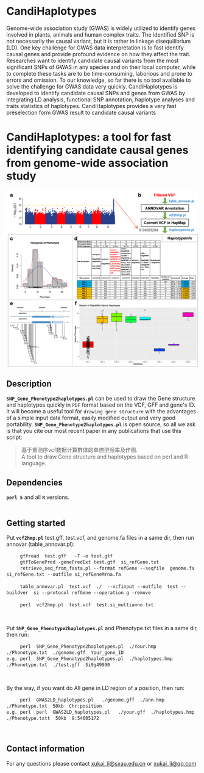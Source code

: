 # CandiHaplotypes
Genome-wide association study (GWAS) is widely utilized to identify genes involved in plants, animals and human complex traits. The identified SNP is not necessarily the causal variant, but it is rather in linkage disequilibrium (LD). One key challenge for GWAS data interpretation is to fast identify causal genes and provide profound evidence on how they affect the trait. Researches want to identify candidate causal variants from the most significant SNPs of GWAS in any species and on their local computer, while to complete these tasks are to be time-consuming, laborious and prone to errors and omission. To our knowledge, so far there is no tool available to solve the challenge for GWAS data very quickly. CandiHaplotypes is developed to identify candidate causal SNPs and genes from GWAS by integrating LD analysis, functional SNP annotation, haplotype analyses and traits statistics of haplotypes. CandiHaplotypes provides a very fast preselection form GWAS result to candidate causal variants

# CandiHaplotypes: a tool for fast identifying candidate causal genes from genome-wide association study
![+](CandiHaplotypes.png)

## Description
__`SNP_Gene_Phenotype2haplotypes.pl`__ can be used to draw the Gene structure and haplotypes quickly in `PDF` format based on the VCF, GFF and gene's ID. It will become a useful tool for `drawing gene structure` with the advantages of a simple input data format, easily modified output and very good portability. __`SNP_Gene_Phenotype2haplotypes.pl`__ is open source, so all we ask is that you cite our most recent paper in any publications that use this script:</br>
> 基于重测序vcf数据计算群体的单倍型频率及作图.</br>
> A tool to draw Gene structure and haplotypes based on perl and R language.</br>

## Dependencies
__`perl 5`__ and all __`R`__ versions. </br></br>

## Getting started
Put __`vcf2hmp.pl`__  test.gff, test.vcf, and genome.fa files in a same dir, then run annovar (table_annovar.pl):</br>
```
     gffread  test.gff   -T -o test.gtf
     gtfToGenePred -genePredExt test.gtf  si_refGene.txt
     retrieve_seq_from_fasta.pl --format refGene --seqfile  genome.fa  si_refGene.txt --outfile si_refGeneMrna.fa
     
     table_annovar.pl  test.vcf  ./  --vcfinput --outfile  test --buildver  si --protocol refGene --operation g -remove
     
     perl  vcf2hmp.pl  test.vcf  test.si_multianno.txt
```
</br>

Put __`SNP_Gene_Phenotype2haplotypes.pl`__ and Phenotype.txt files in a same dir, then run:</br>
```
     perl  SNP_Gene_Phenotype2haplotypes.pl  ./Your.hmp  ./Phenotype.txt  ./genome.gff  Your_gene_ID
e.g. perl  SNP_Gene_Phenotype2haplotypes.pl  ./haplotypes.hmp   ./Phenotype.txt  ./test.gff  Si9g49990
```
</br>

By the way, if you want do All gene in LD region of a position, then run:</br>
```
     perl  GWAS2LD_haplotypes.pl   ./genome.gff  ./ann.hmp  ./Phenotype.txt  50kb  Chr:position
e.g. perl  perl  GWAS2LD_haplotypes.pl   ./your.gff  ./haplotypes.hmp  ./Phenotype.txtt  50kb  9:54605172
```
</br>

## Contact information
For any questions please contact xukai_li@sxau.edu.cn or xukai_li@qq.com</br>
